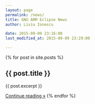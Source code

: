 ```yaml
---
layout: page
permalink: /news/
title: GNU ARM Eclipse News
author: Liviu Ionescu

date: 2015-09-09 23:16:00
last_modified_at: 2015-09-09 23:29:00

---
```


{% for post in site.posts %}
## {{ post.title }}

{{ post.excerpt }}

<a class="post-smaller" href="{{ post.url }}">Continue reading »</a>
{% endfor %}
